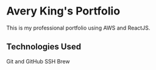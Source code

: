 # Avery King's Portfolio
This is my professional portfolio using AWS and ReactJS.

## Technologies Used
Git and GitHub
SSH
Brew
